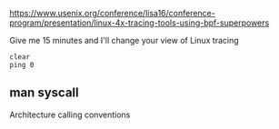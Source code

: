 https://www.usenix.org/conference/lisa16/conference-program/presentation/linux-4x-tracing-tools-using-bpf-superpowers

Give me 15 minutes and I'll change your view of Linux tracing

```
clear
ping 0
```

## man syscall
Architecture calling conventions

